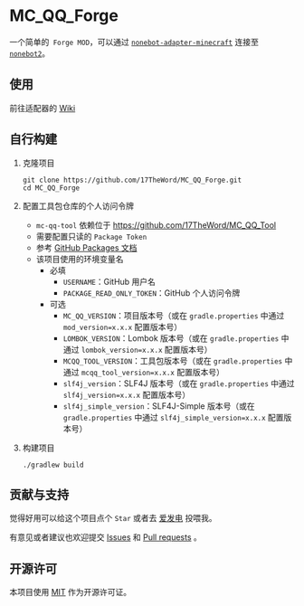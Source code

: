 # MC_QQ_Forge

一个简单的` Forge MOD`，可以通过 [`nonebot-adapter-minecraft`](https://github.com/17TheWord/nonebot-adapter-minecraft)
连接至 [`nonebot2`](https://github.com/nonebot/nonebot2)。

## 使用

前往适配器的 [Wiki](https://github.com/17TheWord/nonebot-adapter-minecraft/wiki)

## 自行构建

1. 克隆项目

    ```shell
    git clone https://github.com/17TheWord/MC_QQ_Forge.git
    cd MC_QQ_Forge
    ```

2. 配置工具包仓库的个人访问令牌
   - `mc-qq-tool` 依赖位于 https://github.com/17TheWord/MC_QQ_Tool
   - 需要配置只读的 `Package Token`
   - 参考 [GitHub Packages 文档](https://docs.github.com/zh/packages/working-with-a-github-packages-registry/working-with-the-gradle-registry#%E5%90%91-github-packages-%E9%AA%8C%E8%AF%81)
   - 该项目使用的环境变量名
     - 必填
        - `USERNAME`：GitHub 用户名
        - `PACKAGE_READ_ONLY_TOKEN`：GitHub 个人访问令牌
     - 可选
        - `MC_QQ_VERSION`：项目版本号（或在 `gradle.properties` 中通过 `mod_version=x.x.x` 配置版本号）
        - `LOMBOK_VERSION`：Lombok 版本号（或在 `gradle.properties` 中通过 `lombok_version=x.x.x` 配置版本号）
        - `MCQQ_TOOL_VERSION`：工具包版本号（或在 `gradle.properties` 中通过 `mcqq_tool_version=x.x.x` 配置版本号）
        - `slf4j_version`：SLF4J 版本号（或在 `gradle.properties` 中通过 `slf4j_version=x.x.x` 配置版本号）
        - `slf4j_simple_version`：SLF4J-Simple 版本号（或在 `gradle.properties` 中通过 `slf4j_simple_version=x.x.x` 配置版本号）

3. 构建项目

    ```shell
    ./gradlew build
    ```

## 贡献与支持

觉得好用可以给这个项目点个 `Star` 或者去 [爱发电](https://afdian.net/a/17TheWord) 投喂我。

有意见或者建议也欢迎提交 [Issues](https://github.com/17TheWord/MC_QQ_Forge/issues)
和 [Pull requests](https://github.com/17TheWord/MC_QQ_Forge/pulls) 。

## 开源许可

本项目使用 [MIT](./LICENSE) 作为开源许可证。
